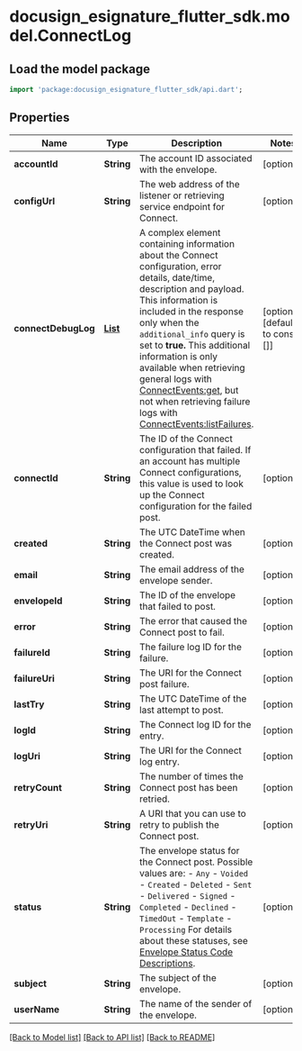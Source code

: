 # docusign_esignature_flutter_sdk.model.ConnectLog

## Load the model package
```dart
import 'package:docusign_esignature_flutter_sdk/api.dart';
```

## Properties
Name | Type | Description | Notes
------------ | ------------- | ------------- | -------------
**accountId** | **String** | The account ID associated with the envelope. | [optional] 
**configUrl** | **String** | The web address of the listener or retrieving service endpoint for Connect. | [optional] 
**connectDebugLog** | [**List<ConnectDebugLog>**](ConnectDebugLog.md) | A complex element containing information about the Connect configuration, error details, date/time, description and payload. This information is included in the response only when the `additional_info` query is set to **true.** This additional information is only available when retrieving general logs with [ConnectEvents:get](/docs/esign-rest-api/reference/connect/connectevents/get/), but not when retrieving failure logs with [ConnectEvents:listFailures](/docs/esign-rest-api/reference/connect/connectevents/listfailures/). | [optional] [default to const []]
**connectId** | **String** | The ID of the Connect configuration that failed. If an account has multiple Connect configurations, this value is used to look up the Connect configuration for the failed post. | [optional] 
**created** | **String** | The UTC DateTime when the Connect post was created. | [optional] 
**email** | **String** | The email address of the envelope sender. | [optional] 
**envelopeId** | **String** | The ID of the envelope that failed to post. | [optional] 
**error** | **String** | The error that caused the Connect post to fail. | [optional] 
**failureId** | **String** | The failure log ID for the failure. | [optional] 
**failureUri** | **String** | The URI for the Connect post failure. | [optional] 
**lastTry** | **String** | The UTC DateTime of the last attempt to post. | [optional] 
**logId** | **String** | The Connect log ID for the entry. | [optional] 
**logUri** | **String** | The URI for the Connect log entry. | [optional] 
**retryCount** | **String** | The number of times the Connect post has been retried. | [optional] 
**retryUri** | **String** | A URI that you can use to retry to publish the Connect post. | [optional] 
**status** | **String** | The envelope status for the Connect post. Possible values are: - `Any` - `Voided` - `Created` - `Deleted` - `Sent` - `Delivered` - `Signed` - `Completed` - `Declined` - `TimedOut` - `Template` - `Processing`  For details about these statuses, see [Envelope Status Code Descriptions](/docs/esign-rest-api/esign101/rules-and-limits/responses/). | [optional] 
**subject** | **String** | The subject of the envelope. | [optional] 
**userName** | **String** | The name of the sender of the envelope. | [optional] 

[[Back to Model list]](../README.md#documentation-for-models) [[Back to API list]](../README.md#documentation-for-api-endpoints) [[Back to README]](../README.md)


